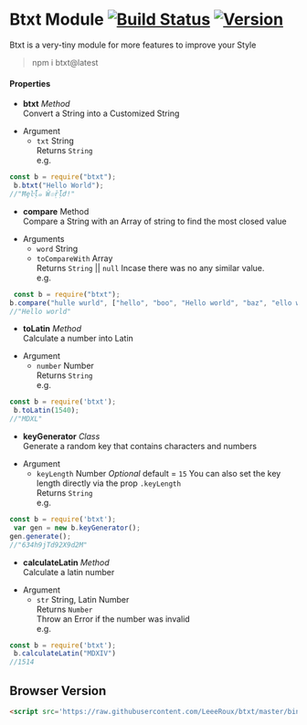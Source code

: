 Btxt Module [![Build Status](https://travis-ci.org/LeeeRoux/btxt.svg?branch=master-branch)](https://travis-ci.org/LeeeRoux/btxt) [![Version](https://img.shields.io/badge/version-1.3.6-blue.svg)](https://www.npmjs.com/package/btxt?activeTab=versions) 
===========
Btxt is a very-tiny module for more features to improve your Style
> npm i btxt@latest

#### Properties
* **btxt** *Method*<br>
 Convert a String into a Customized String
- Argument 
  * `txt` String<br>
 Returns `String`<br>
e.g.
```js
const b = require("btxt");
 b.btxt("Hello World");
//"Ħȩŀḹ๑ Ŵ๏ṝḹժ!"
```
* **compare** Method <br>
 Compare a String with an Array of string to find the most closed value
- Arguments 
  * `word` String
  * `toCompareWith` Array<br>
Returns `String` || `null` Incase there was no any similar value.<br>
e.g.
```js
 const b = require("btxt");
b.compare("hulle wurld", ["hello", "boo", "Hello world", "baz", "ello world"])
//"Hello world"
```
* **toLatin** *Method*<br>
 Calculate a number into Latin
- Argument
  * `number` Number<br>
Returns `String`<br>
e.g.
```js
const b = require('btxt');
 b.toLatin(1540);
//"MDXL"
```
* **keyGenerator** *Class*<br>
 Generate a random key that contains characters and numbers
- Argument
   * `keyLength` Number *Optional* default = `15` You can also set the key length directly via the prop `.keyLength`<br>
Returns `String`<br>
e.g.
```js
const b = require('btxt');
 var gen = new b.keyGenerator();
gen.generate();
//"634h9jTd92X9d2M"
```
* **calculateLatin** *Method*<br>
 Calculate a latin number 
- Argument
   * `str` String, Latin Number<br>
Returns `Number`<br>
Throw an Error if the number was invalid<br>
e.g.
```js
const b = require('btxt');
 b.calculateLatin("MDXIV")
//1514
```
## Browser Version
```html
<script src='https://raw.githubusercontent.com/LeeeRoux/btxt/master/bin/btxt-browser.js'></script>
```
